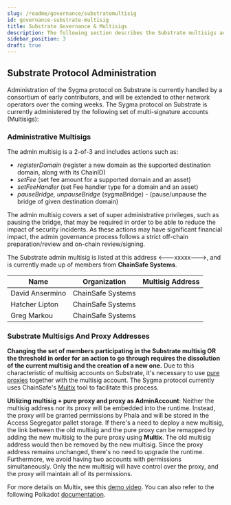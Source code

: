 ```yaml
---
slug: /readme/governance/substratemultisig
id: governance-substrate-multisig
title: Substrate Governance & Multisigs
description: The following section describes the Substrate multisigs administrating the Sygma protocol.
sidebar_position: 3
draft: true
---
```


## Substrate Protocol Administration

Administration of the Sygma protocol on Substrate is currently handled by a consortium of early contributors, and will be extended to other network operators over the coming weeks. The Sygma protocol on Substrate is currently administered by the following set of multi-signature accounts (Multisigs):

### Administrative Multisigs 

The admin multisig is a 2-of-3 and includes actions such as:
- *registerDomain* (register a new domain as the supported destination domain, along with its ChainID)
- *setFee* (set fee amount for a supported domain and an asset)
- *setFeeHandler* (set Fee handler type for a domain and an asset)
- *pauseBridge, unpauseBridge* (sygmaBridge) - (pause/unpause the bridge of given destination domain)

The admin multisig covers a set of super administrative privileges, such as pausing the bridge, that may be required in order to be able to reduce the impact of security incidents. As these actions may have significant financial impact, the admin governance process follows a strict off-chain preparation/review and on-chain review/signing. 

The Substrate admin multisig is listed at this address <---xxxxx--->, and is currently made up of members from **ChainSafe Systems**.

| Name            | Organization      | Multisig Address                                                                                                      |
| --------------- | ----------------- | --------------------------------------------------------------------------------------------------------------------- |
| David Ansermino | ChainSafe Systems |  |
| Hatcher Lipton  | ChainSafe Systems |  |
| Greg Markou     | ChainSafe Systems |  |

### Substrate Multisigs And Proxy Addresses

**Changing the set of members participating in the Substrate multisig OR the threshold in order for an action to go through requires the dissolution of the current multisig and the creation of a new one.** Due to this characteristic of multisig accounts on Substrate, it's necessary to use [pure proxies](https://wiki.polkadot.network/docs/learn-proxies#anonymous-proxy-pure-proxy) together with the multisig account. The Sygma protocol currently uses ChainSafe's [Multix](https://multix.chainsafe.io) tool to facilitate this process. 

**Utilizing multisig + pure proxy and proxy as AdminAccount**: Neither the multisig address nor its proxy will be embedded into the runtime. Instead, the proxy will be granted permissions by Phala and will be stored in the Access Segregator pallet storage. If there's a need to deploy a new multisig, the link between the old multisig and the pure proxy can be remapped by adding the new multisig to the pure proxy using **Multix**. The old multisig address would then be removed by the new multisig. Since the proxy address remains unchanged, there's no need to upgrade the runtime. Furthermore, we avoid having two accounts with permissions simultaneously. Only the new multisig will have control over the proxy, and the proxy will maintain all of its permissions.

For more details on Multix, see this [demo video](https://www.youtube.com/watch?v=APxPsawebJw). You can also refer to the following Polkadot [documentation](https://wiki.polkadot.network/docs/learn-account-multisig#multisig-with-multix-tool).